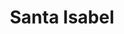 ---
title: "Santa Isabel"
url: /concepcion/santa-isabel-diagonal-pedro-aguirre-cerda/
shop: Supermarkt
---